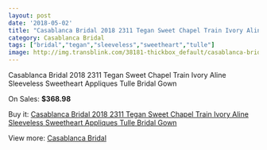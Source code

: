```yaml
---
layout: post
date: '2018-05-02'
title: "Casablanca Bridal 2018 2311 Tegan Sweet Chapel Train Ivory Aline Sleeveless Sweetheart Appliques Tulle Bridal Gown"
category: Casablanca Bridal
tags: ["bridal","tegan","sleeveless","sweetheart","tulle"]
image: http://img.transblink.com/38181-thickbox_default/casablanca-bridal-2018-2311-tegan-sweet-chapel-train-ivory-aline-sleeveless-sweetheart-appliques-tulle-bridal-gown.jpg
---
```

Casablanca Bridal 2018 2311 Tegan Sweet Chapel Train Ivory Aline Sleeveless Sweetheart Appliques Tulle Bridal Gown

On Sales: **$368.98**
<a href="https://www.transblink.com/en/casablanca-bridal/12105-casablanca-bridal-2018-2311-tegan-sweet-chapel-train-ivory-aline-sleeveless-sweetheart-appliques-tulle-bridal-gown.html"><amp-img layout="responsive" width="600" height="600" src="//img.transblink.com/38181-thickbox_default/casablanca-bridal-2018-2311-tegan-sweet-chapel-train-ivory-aline-sleeveless-sweetheart-appliques-tulle-bridal-gown.jpg" alt="Casablanca Bridal 2018 2311 Tegan Sweet Chapel Train Ivory Aline Sleeveless Sweetheart Appliques Tulle Bridal Gown 0" /></a>
<a href="https://www.transblink.com/en/casablanca-bridal/12105-casablanca-bridal-2018-2311-tegan-sweet-chapel-train-ivory-aline-sleeveless-sweetheart-appliques-tulle-bridal-gown.html"><amp-img layout="responsive" width="600" height="600" src="//img.transblink.com/38192-thickbox_default/casablanca-bridal-2018-2311-tegan-sweet-chapel-train-ivory-aline-sleeveless-sweetheart-appliques-tulle-bridal-gown.jpg" alt="Casablanca Bridal 2018 2311 Tegan Sweet Chapel Train Ivory Aline Sleeveless Sweetheart Appliques Tulle Bridal Gown 1" /></a>
<a href="https://www.transblink.com/en/casablanca-bridal/12105-casablanca-bridal-2018-2311-tegan-sweet-chapel-train-ivory-aline-sleeveless-sweetheart-appliques-tulle-bridal-gown.html"><amp-img layout="responsive" width="600" height="600" src="//img.transblink.com/38191-thickbox_default/casablanca-bridal-2018-2311-tegan-sweet-chapel-train-ivory-aline-sleeveless-sweetheart-appliques-tulle-bridal-gown.jpg" alt="Casablanca Bridal 2018 2311 Tegan Sweet Chapel Train Ivory Aline Sleeveless Sweetheart Appliques Tulle Bridal Gown 2" /></a>
<a href="https://www.transblink.com/en/casablanca-bridal/12105-casablanca-bridal-2018-2311-tegan-sweet-chapel-train-ivory-aline-sleeveless-sweetheart-appliques-tulle-bridal-gown.html"><amp-img layout="responsive" width="600" height="600" src="//img.transblink.com/38190-thickbox_default/casablanca-bridal-2018-2311-tegan-sweet-chapel-train-ivory-aline-sleeveless-sweetheart-appliques-tulle-bridal-gown.jpg" alt="Casablanca Bridal 2018 2311 Tegan Sweet Chapel Train Ivory Aline Sleeveless Sweetheart Appliques Tulle Bridal Gown 3" /></a>
<a href="https://www.transblink.com/en/casablanca-bridal/12105-casablanca-bridal-2018-2311-tegan-sweet-chapel-train-ivory-aline-sleeveless-sweetheart-appliques-tulle-bridal-gown.html"><amp-img layout="responsive" width="600" height="600" src="//img.transblink.com/38189-thickbox_default/casablanca-bridal-2018-2311-tegan-sweet-chapel-train-ivory-aline-sleeveless-sweetheart-appliques-tulle-bridal-gown.jpg" alt="Casablanca Bridal 2018 2311 Tegan Sweet Chapel Train Ivory Aline Sleeveless Sweetheart Appliques Tulle Bridal Gown 4" /></a>
<a href="https://www.transblink.com/en/casablanca-bridal/12105-casablanca-bridal-2018-2311-tegan-sweet-chapel-train-ivory-aline-sleeveless-sweetheart-appliques-tulle-bridal-gown.html"><amp-img layout="responsive" width="600" height="600" src="//img.transblink.com/38188-thickbox_default/casablanca-bridal-2018-2311-tegan-sweet-chapel-train-ivory-aline-sleeveless-sweetheart-appliques-tulle-bridal-gown.jpg" alt="Casablanca Bridal 2018 2311 Tegan Sweet Chapel Train Ivory Aline Sleeveless Sweetheart Appliques Tulle Bridal Gown 5" /></a>
<a href="https://www.transblink.com/en/casablanca-bridal/12105-casablanca-bridal-2018-2311-tegan-sweet-chapel-train-ivory-aline-sleeveless-sweetheart-appliques-tulle-bridal-gown.html"><amp-img layout="responsive" width="600" height="600" src="//img.transblink.com/38187-thickbox_default/casablanca-bridal-2018-2311-tegan-sweet-chapel-train-ivory-aline-sleeveless-sweetheart-appliques-tulle-bridal-gown.jpg" alt="Casablanca Bridal 2018 2311 Tegan Sweet Chapel Train Ivory Aline Sleeveless Sweetheart Appliques Tulle Bridal Gown 6" /></a>
<a href="https://www.transblink.com/en/casablanca-bridal/12105-casablanca-bridal-2018-2311-tegan-sweet-chapel-train-ivory-aline-sleeveless-sweetheart-appliques-tulle-bridal-gown.html"><amp-img layout="responsive" width="600" height="600" src="//img.transblink.com/38186-thickbox_default/casablanca-bridal-2018-2311-tegan-sweet-chapel-train-ivory-aline-sleeveless-sweetheart-appliques-tulle-bridal-gown.jpg" alt="Casablanca Bridal 2018 2311 Tegan Sweet Chapel Train Ivory Aline Sleeveless Sweetheart Appliques Tulle Bridal Gown 7" /></a>
<a href="https://www.transblink.com/en/casablanca-bridal/12105-casablanca-bridal-2018-2311-tegan-sweet-chapel-train-ivory-aline-sleeveless-sweetheart-appliques-tulle-bridal-gown.html"><amp-img layout="responsive" width="600" height="600" src="//img.transblink.com/38185-thickbox_default/casablanca-bridal-2018-2311-tegan-sweet-chapel-train-ivory-aline-sleeveless-sweetheart-appliques-tulle-bridal-gown.jpg" alt="Casablanca Bridal 2018 2311 Tegan Sweet Chapel Train Ivory Aline Sleeveless Sweetheart Appliques Tulle Bridal Gown 8" /></a>
<a href="https://www.transblink.com/en/casablanca-bridal/12105-casablanca-bridal-2018-2311-tegan-sweet-chapel-train-ivory-aline-sleeveless-sweetheart-appliques-tulle-bridal-gown.html"><amp-img layout="responsive" width="600" height="600" src="//img.transblink.com/38184-thickbox_default/casablanca-bridal-2018-2311-tegan-sweet-chapel-train-ivory-aline-sleeveless-sweetheart-appliques-tulle-bridal-gown.jpg" alt="Casablanca Bridal 2018 2311 Tegan Sweet Chapel Train Ivory Aline Sleeveless Sweetheart Appliques Tulle Bridal Gown 9" /></a>
<a href="https://www.transblink.com/en/casablanca-bridal/12105-casablanca-bridal-2018-2311-tegan-sweet-chapel-train-ivory-aline-sleeveless-sweetheart-appliques-tulle-bridal-gown.html"><amp-img layout="responsive" width="600" height="600" src="//img.transblink.com/38183-thickbox_default/casablanca-bridal-2018-2311-tegan-sweet-chapel-train-ivory-aline-sleeveless-sweetheart-appliques-tulle-bridal-gown.jpg" alt="Casablanca Bridal 2018 2311 Tegan Sweet Chapel Train Ivory Aline Sleeveless Sweetheart Appliques Tulle Bridal Gown 10" /></a>
<a href="https://www.transblink.com/en/casablanca-bridal/12105-casablanca-bridal-2018-2311-tegan-sweet-chapel-train-ivory-aline-sleeveless-sweetheart-appliques-tulle-bridal-gown.html"><amp-img layout="responsive" width="600" height="600" src="//img.transblink.com/38182-thickbox_default/casablanca-bridal-2018-2311-tegan-sweet-chapel-train-ivory-aline-sleeveless-sweetheart-appliques-tulle-bridal-gown.jpg" alt="Casablanca Bridal 2018 2311 Tegan Sweet Chapel Train Ivory Aline Sleeveless Sweetheart Appliques Tulle Bridal Gown 11" /></a>

Buy it: [Casablanca Bridal 2018 2311 Tegan Sweet Chapel Train Ivory Aline Sleeveless Sweetheart Appliques Tulle Bridal Gown](https://www.transblink.com/en/casablanca-bridal/12105-casablanca-bridal-2018-2311-tegan-sweet-chapel-train-ivory-aline-sleeveless-sweetheart-appliques-tulle-bridal-gown.html "Casablanca Bridal 2018 2311 Tegan Sweet Chapel Train Ivory Aline Sleeveless Sweetheart Appliques Tulle Bridal Gown")

View more: [Casablanca Bridal](https://www.transblink.com/en/135-casablanca-bridal "Casablanca Bridal")
